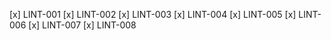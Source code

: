 [x] LINT-001
[x] LINT-002
[x] LINT-003
[x] LINT-004
[x] LINT-005
[x] LINT-006
[x] LINT-007
[x] LINT-008
